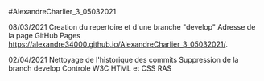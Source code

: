 #AlexandreCharlier_3_05032021

08/03/2021
Creation du repertoire et d'une branche "develop"
Adresse de la page GitHub Pages
https://alexandre34000.github.io/AlexandreCharlier_3_05032021/.


02/04/2021
Nettoyage de l'historique des commits 
Suppression de la branch develop
Controle W3C HTML et CSS  RAS